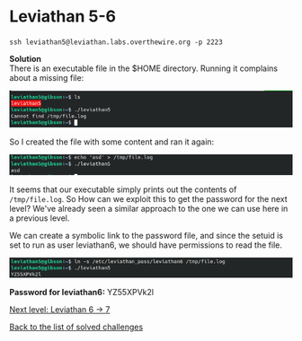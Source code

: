 # Leviathan 5-6
`ssh leviathan5@leviathan.labs.overthewire.org -p 2223`

**Solution**<br>
There is an executable file in the $HOME directory. Running it complains about a missing file:

![shot0](./shots/shot.png)

So I created the file with some content and ran it again:

![shot1](./shots/shot1.png)

It seems that our executable simply prints out the contents of `/tmp/file.log`. So How can we exploit this to get the password for the next level? We've already seen a similar approach to the one we can use here in a previous level. 

We can create a symbolic link to the password file, and since the setuid is set to run as user leviathan6, we should have permissions to read the file. 

![shot2](./shots/shot2.png)

**Password for leviathan6:** YZ55XPVk2l

[Next level: Leviathan 6 -> 7](https://github.com/ricardo-uqueio/ctf_writeups/tree/main/overthewire/leviathan/leviathan6_7#readme)

[Back to the list of solved challenges](https://github.com/ricardo-uqueio/ctf_writeups/tree/main/overthewire/leviathan#solved-challenges)
